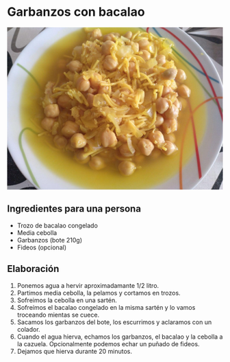 # Garbanzos con bacalao

![](../images/garbanzos-bacalao-full.jpg)

## Ingredientes para una persona

* Trozo de bacalao congelado
* Media cebolla
* Garbanzos (bote 210g)
* Fideos (opcional)

## Elaboración

1. Ponemos agua a hervir aproximadamante 1/2 litro.
1. Partimos media cebolla, la pelamos y cortamos en trozos.
1. Sofreimos la cebolla en una sartén.
1. Sofreímos el bacalao congelado en la misma sartén y lo vamos troceando mientas se cuece.
1. Sacamos los garbanzos del bote, los escurrimos y aclaramos con un colador.
1. Cuando el agua hierva, echamos los garbanzos, el bacalao y la cebolla a la cazuela. Opcionalmente podemos echar un puñado de fideos.
1. Dejamos que hierva durante 20 minutos.

